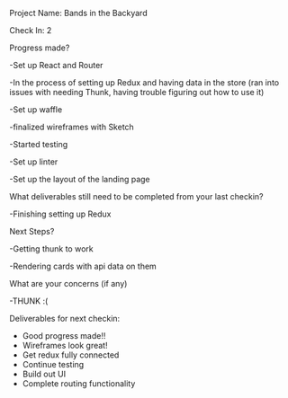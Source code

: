 Project Name: Bands in the Backyard


Check In: 2


Progress made?

  -Set up React and Router
  
  -In the process of setting up Redux and having data in the store (ran into issues with needing Thunk, having trouble 
  figuring out how to use it)
  
  -Set up waffle
  
  -finalized wireframes with Sketch
  
  -Started testing
  
  -Set up linter
  
  -Set up the layout of the landing page
  

What deliverables still need to be completed from your last checkin?

  -Finishing setting up Redux
  

Next Steps?

  -Getting thunk to work
  
  -Rendering cards with api data on them
  

What are your concerns (if any)

  -THUNK :(
  


Deliverables for next checkin:

* Good progress made!!
* Wireframes look great!
* Get redux fully connected
* Continue testing
* Build out UI
* Complete routing functionality

